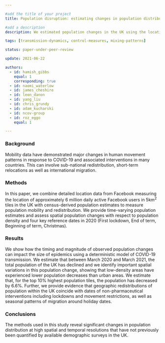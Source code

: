 ```yaml
---

#add the title of your project
title: Population disruption: estimating changes in population distribution in the UK during the COVID-19 pandemic

#add a description
description: We estimated population changes in the UK using the location of Facebook users and show how time-varying populations influence a model of COVID-19.

tags: [transmission-dynamics, control-measures, mixing-patterns]

status: paper-under-peer-review

update: 2021-06-22

authors:
  - id: hamish_gibbs
    equal: 1
    corresponding: true
  - id: naomi_waterlow
  - id: james_cheshire
  - id: leon_danon
  - id: yang_liu
  - id: chris_grundy
  - id: adam_kucharski
  - id: ncov-group
  - id: roz_eggo
    equal: 1

---
```


### Background

Mobility data have demonstrated major changes in human movement patterns in response to COVID-19 and associated interventions in many countries. This can involve sub-national redistribution, short-term relocations as well as international migration.

### Methods

In this paper, we combine detailed location data from Facebook measuring the location of approximately 6 million daily active Facebook users in 5km<sup>2</sup> tiles in the UK with census-derived population estimates to measure population mobility and redistribution. We provide time-varying population estimates and assess spatial population changes with respect to population density and four key reference dates in 2020 (First lockdown, End of term, Beginning of term, Christmas).

### Results

We show how the timing and magnitude of observed population changes can impact the size of epidemics using a deterministic model of COVID-19 transmission. We estimate that between March 2020 and March 2021, the total population of the UK has declined and we identify important spatial variations in this population change, showing that low-density areas have experienced lower population decreases than urban areas. We estimate that, for the top 10% highest population tiles, the population has decreased by 6.6%. Further, we provide evidence that geographic redistributions of population within the UK coincide with dates of non-pharmaceutical interventions including lockdowns and movement restrictions, as well as seasonal patterns of migration around holiday dates.

### Conclusions

The methods used in this study reveal significant changes in population distribution at high spatial and temporal resolutions that have not previously been quantified by available demographic surveys in the UK.

